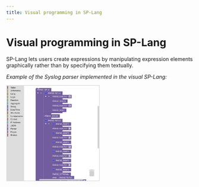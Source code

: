 ```yaml
---
title: Visual programming in SP-Lang
---
```


# Visual programming in SP-Lang

SP-Lang lets users create expressions by manipulating expression elements graphically rather than by specifying them textually.

_Example of the Syslog parser implemented in the visual SP-Lang:_

<img src="parser-example.jpg" alt="Syslog in visual SP-Lang" style="width: 50%;" />

